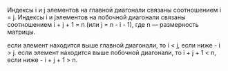 Индексы i и j элементов на главной диагонали связаны соотношением i = j. 
Индексы i и jэлементов на побочной диагонали связаны соотношением i + j + 1 = n (или  j = n - i - 1), где n — размерность матрицы.


если элемент находится выше главной диагонали, то i < j, если ниже - i > j.
если элемент находится выше побочной диагонали, то i + j + 1 < n, если ниже - i + j + 1 > n.